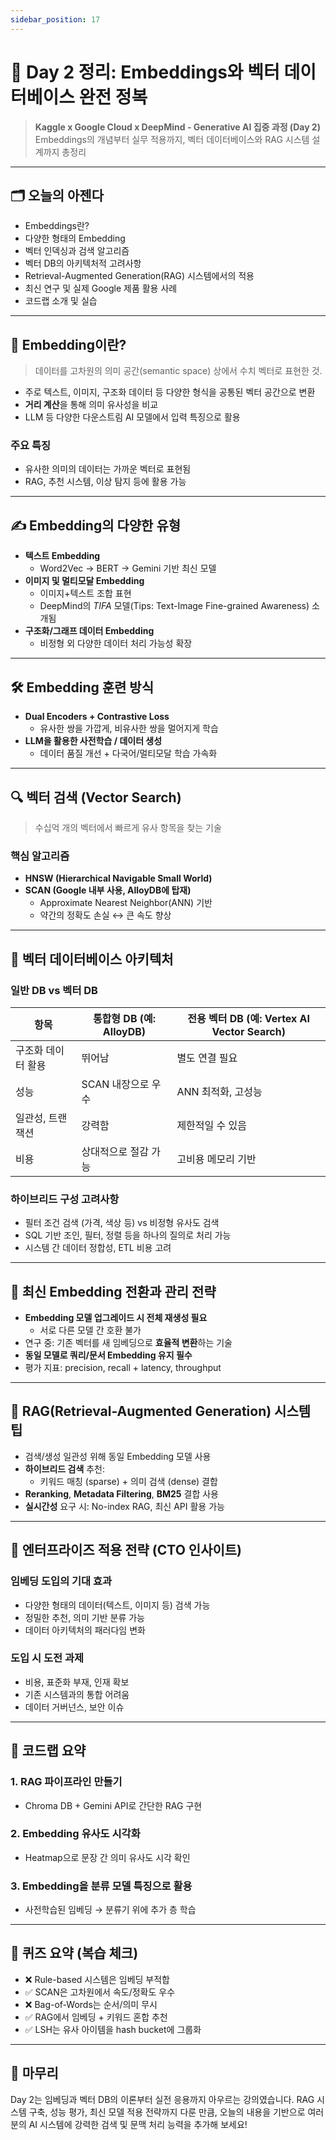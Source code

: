 ```yaml
---
sidebar_position: 17
---
```


# 📘 Day 2 정리: Embeddings와 벡터 데이터베이스 완전 정복

> **Kaggle x Google Cloud x DeepMind - Generative AI 집중 과정 (Day 2)**  
> Embeddings의 개념부터 실무 적용까지, 벡터 데이터베이스와 RAG 시스템 설계까지 총정리

---

## 🗂️ 오늘의 아젠다

- Embeddings란?
- 다양한 형태의 Embedding
- 벡터 인덱싱과 검색 알고리즘
- 벡터 DB의 아키텍처적 고려사항
- Retrieval-Augmented Generation(RAG) 시스템에서의 적용
- 최신 연구 및 실제 Google 제품 활용 사례
- 코드랩 소개 및 실습

---

## 🧠 Embedding이란?

> 데이터를 고차원의 의미 공간(semantic space) 상에서 수치 벡터로 표현한 것.

- 주로 텍스트, 이미지, 구조화 데이터 등 다양한 형식을 공통된 벡터 공간으로 변환
- **거리 계산**을 통해 의미 유사성을 비교
- LLM 등 다양한 다운스트림 AI 모델에서 입력 특징으로 활용

### 주요 특징

- 유사한 의미의 데이터는 가까운 벡터로 표현됨
- RAG, 추천 시스템, 이상 탐지 등에 활용 가능

---

## ✍️ Embedding의 다양한 유형

- **텍스트 Embedding**
  - Word2Vec → BERT → Gemini 기반 최신 모델
- **이미지 및 멀티모달 Embedding**
  - 이미지+텍스트 조합 표현
  - DeepMind의 *TIFA* 모델(Tips: Text-Image Fine-grained Awareness) 소개됨
- **구조화/그래프 데이터 Embedding**
  - 비정형 외 다양한 데이터 처리 가능성 확장

---

## 🛠️ Embedding 훈련 방식

- **Dual Encoders + Contrastive Loss**
  - 유사한 쌍을 가깝게, 비유사한 쌍을 멀어지게 학습
- **LLM을 활용한 사전학습 / 데이터 생성**
  - 데이터 품질 개선 + 다국어/멀티모달 학습 가속화

---

## 🔍 벡터 검색 (Vector Search)

> 수십억 개의 벡터에서 빠르게 유사 항목을 찾는 기술

### 핵심 알고리즘

- **HNSW (Hierarchical Navigable Small World)**
- **SCAN (Google 내부 사용, AlloyDB에 탑재)**
  - Approximate Nearest Neighbor(ANN) 기반
  - 약간의 정확도 손실 ↔ 큰 속도 향상

---

## 🏢 벡터 데이터베이스 아키텍처

### 일반 DB vs 벡터 DB

| 항목 | 통합형 DB (예: AlloyDB) | 전용 벡터 DB (예: Vertex AI Vector Search) |
|------|--------------------------|--------------------------------------------|
| 구조화 데이터 활용 | 뛰어남 | 별도 연결 필요 |
| 성능 | SCAN 내장으로 우수 | ANN 최적화, 고성능 |
| 일관성, 트랜잭션 | 강력함 | 제한적일 수 있음 |
| 비용 | 상대적으로 절감 가능 | 고비용 메모리 기반 |

### 하이브리드 구성 고려사항

- 필터 조건 검색 (가격, 색상 등) vs 비정형 유사도 검색
- SQL 기반 조인, 필터, 정렬 등을 하나의 질의로 처리 가능
- 시스템 간 데이터 정합성, ETL 비용 고려

---

## 🔄 최신 Embedding 전환과 관리 전략

- **Embedding 모델 업그레이드 시 전체 재생성 필요**
  - 서로 다른 모델 간 호환 불가
- 연구 중: 기존 벡터를 새 임베딩으로 **효율적 변환**하는 기술
- **동일 모델로 쿼리/문서 Embedding 유지 필수**
- 평가 지표: precision, recall + latency, throughput

---

## 🧩 RAG(Retrieval-Augmented Generation) 시스템 팁

- 검색/생성 일관성 위해 동일 Embedding 모델 사용
- **하이브리드 검색** 추천:
  - 키워드 매칭 (sparse) + 의미 검색 (dense) 결합
- **Reranking**, **Metadata Filtering**, **BM25** 결합 사용
- **실시간성** 요구 시: No-index RAG, 최신 API 활용 가능

---

## 💼 엔터프라이즈 적용 전략 (CTO 인사이트)

### 임베딩 도입의 기대 효과

- 다양한 형태의 데이터(텍스트, 이미지 등) 검색 가능
- 정밀한 추천, 의미 기반 분류 가능
- 데이터 아키텍처의 패러다임 변화

### 도입 시 도전 과제

- 비용, 표준화 부재, 인재 확보
- 기존 시스템과의 통합 어려움
- 데이터 거버넌스, 보안 이슈

---

## 🧪 코드랩 요약

### 1. RAG 파이프라인 만들기
- Chroma DB + Gemini API로 간단한 RAG 구현

### 2. Embedding 유사도 시각화
- Heatmap으로 문장 간 의미 유사도 시각 확인

### 3. Embedding을 분류 모델 특징으로 활용
- 사전학습된 임베딩 → 분류기 위에 추가 층 학습

---

## 🎯 퀴즈 요약 (복습 체크)

- ❌ Rule-based 시스템은 임베딩 부적합
- ✅ SCAN은 고차원에서 속도/정확도 우수
- ❌ Bag-of-Words는 순서/의미 무시
- ✅ RAG에서 임베딩 + 키워드 혼합 추천
- ✅ LSH는 유사 아이템을 hash bucket에 그룹화

---

## 📝 마무리

Day 2는 임베딩과 벡터 DB의 이론부터 실전 응용까지 아우르는 강의였습니다. RAG 시스템 구축, 성능 평가, 최신 모델 적용 전략까지 다룬 만큼, 오늘의 내용을 기반으로 여러분의 AI 시스템에 강력한 검색 및 문맥 처리 능력을 추가해 보세요!
